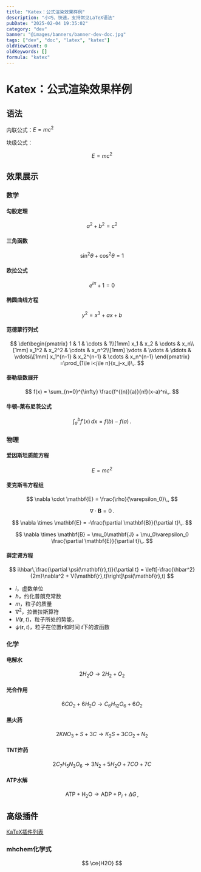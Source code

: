 ```yaml
---
title: "Katex：公式渲染效果样例"
description: "小巧、快速，支持常见LaTeX语法"
pubDate: "2025-02-04 19:35:02"
category: "dev"
banner: "@images/banners/banner-dev-doc.jpg"
tags: ["dev", "doc", "latex", "katex"]
oldViewCount: 0
oldKeywords: []
formula: "katex"
---
```


# Katex：公式渲染效果样例

## 语法

内联公式：$E=mc^2$

块级公式：

$$
E = mc^2
$$

## 效果展示

### 数学

#### 勾股定理

$$
a^2 + b^2 = c^2
$$

#### 三角函数
$$
\sin^2\theta + \cos^2\theta = 1
$$

#### 欧拉公式
$$
e^{i\pi} + 1 = 0
$$

#### 椭圆曲线方程

$$
y^2 = x^3 + ax + b
$$

#### 范德蒙行列式

$$
\det\begin{pmatrix}
1 & 1 & \cdots & 1\\[1mm]
x_1 & x_2 & \cdots & x_n\\[1mm]
x_1^2 & x_2^2 & \cdots & x_n^2\\[1mm]
\vdots & \vdots & \ddots & \vdots\\[1mm]
x_1^{n-1} & x_2^{n-1} & \cdots & x_n^{n-1}
\end{pmatrix}
=\prod_{1\le i<j\le n}(x_j-x_i)\,.
$$

#### 泰勒级数展开

$$
f(x) = \sum_{n=0}^{\infty} \frac{f^{(n)}(a)}{n!}(x-a)^n\,.
$$

#### 牛顿–莱布尼茨公式

$$
\int_a^b f'(x)\,dx = f(b) - f(a)\,.
$$

### 物理

#### 爱因斯坦质能方程

$$
E = mc^2
$$

#### 麦克斯韦方程组

$$
\nabla \cdot \mathbf{E} = \frac{\rho}{\varepsilon_0}\,,
$$

$$
\nabla \cdot \mathbf{B} = 0\,.
$$

$$
\nabla \times \mathbf{E} = -\frac{\partial \mathbf{B}}{\partial t}\,.
$$

$$
\nabla \times \mathbf{B} = \mu_0\mathbf{J} + \mu_0\varepsilon_0 \frac{\partial \mathbf{E}}{\partial t}\,.
$$

#### 薛定谔方程

$$
i\hbar\,\frac{\partial \psi(\mathbf{r},t)}{\partial t} = \left[-\frac{\hbar^2}{2m}\nabla^2 + V(\mathbf{r},t)\right]\psi(\mathbf{r},t)
$$

- $i$，虚数单位
- $\hbar$，约化普朗克常数
- $m$，粒子的质量
- $\nabla^2$，拉普拉斯算符
- $V(\mathbf{r},t)$，粒子所处的势能，
- $\psi(\mathbf{r},t)$，粒子在位置$\mathbf{r}$和时间 $t$下的波函数

### 化学

#### 电解水

$$
2H_2O \rightarrow 2H_2 + O_2
$$

#### 光合作用

$$
6CO_2 + 6H_2O \rightarrow C_6H_{12}O_6 + 6O_2
$$

#### 黑火药

$$
2KNO_3 + S + 3C \rightarrow K_2S + 3CO_2 + N_2
$$

#### TNT炸药

$$
2C_7H_5N_3O_6 \rightarrow 3N_2 + 5H_2O + 7CO + 7C
$$

#### ATP水解

$$
\text{ATP} + \text{H}_2\text{O} \rightarrow \text{ADP} + \text{P}_i + \Delta G\,,
$$

## 高级插件

[KaTeX插件列表](https://katex.org/docs/libs)

### mhchem化学式

$$
\ce{H2O}
$$
